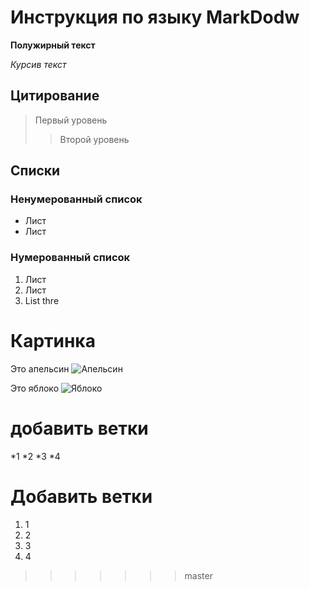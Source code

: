 # Инструкция по языку MarkDodw

**Полужирный текст**

*Курсив текст* 

## Цитирование
>Первый уровень
>> Второй уровень

## Списки
### Ненумерованный список
* Лист
* Лист

### Нумерованный список
1. Лист
2. Лист
3. List thre


# Картинка
Это апельсин
![Апельсин](orange.png)

Это яблоко
![Яблоко](apple.jpg)

# добавить ветки
*1
*2
*3
*4

# Добавить ветки
1. 1
2. 2
3. 3
4. 4
>>>>>>> master
